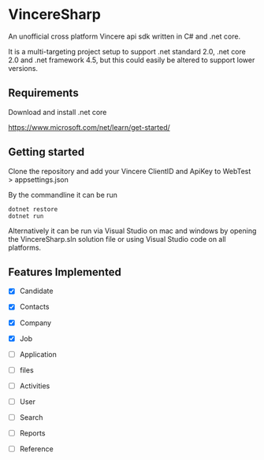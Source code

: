 # VincereSharp

An unofficial cross platform Vincere api sdk written in C# and .net core.

It is a multi-targeting project setup to support .net standard 2.0, .net core 2.0 and .net framework 4.5, but this could easily be altered to support lower versions.

## Requirements

Download and install .net core 

https://www.microsoft.com/net/learn/get-started/

## Getting started

Clone the repository and add your Vincere ClientID and ApiKey to WebTest > appsettings.json


By the commandline it can be run
```
dotnet restore
dotnet run

```

Alternatively it can be run via Visual Studio on mac and windows by opening the VincereSharp.sln solution file or using Visual Studio code on all platforms.



## Features Implemented
- [x] Candidate
- [x] Contacts
- [x] Company
- [x] Job
- [ ] Application
- [ ] files
- [ ] Activities
- [ ] User
- [ ] Search
- [ ] Reports
- [ ] Reference








